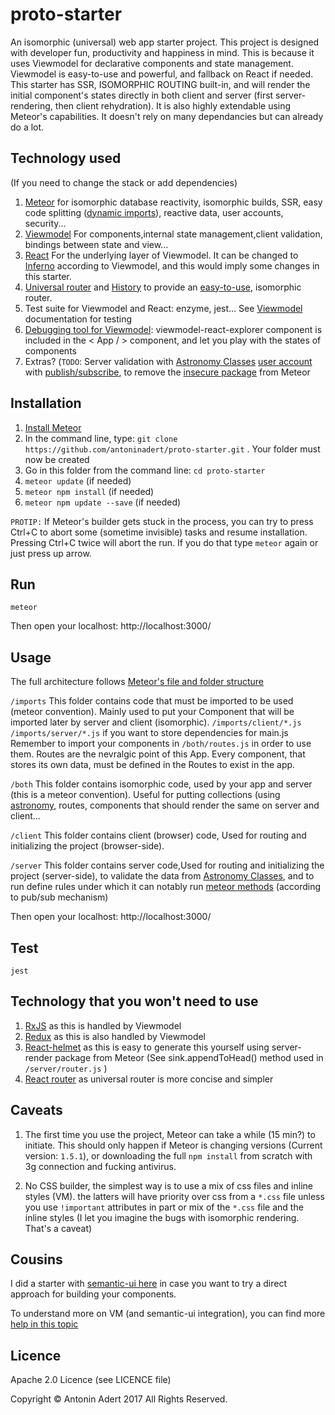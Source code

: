 # proto-starter
An isomorphic (universal) web app starter project. This project is designed with developer fun, productivity and happiness in mind.
This is because it uses Viewmodel for declarative components and state management. Viewmodel is easy-to-use and powerful, and fallback on React if needed.
This starter has SSR, ISOMORPHIC ROUTING built-in, and will render the initial component's states directly in both client and server (first server-rendering, then client rehydration).
It is also highly extendable using Meteor's capabilities. 
It doesn't rely on many dependancies but can already do a lot.

Technology used 
-------------
(If you need to change the stack or add dependencies)

1. [Meteor](https://www.meteor.com/) for isomorphic database reactivity, isomorphic builds, SSR, easy code splitting ([dynamic imports](https://blog.meteor.com/dynamic-imports-in-meteor-1-5-c6130419c3cd)), reactive data, user accounts, security...
2. [Viewmodel](https://viewmodel.org/) For components,internal state management,client validation, bindings between state and view... 
3. [React](https://facebook.github.io/react/) For the underlying layer of Viewmodel. It can be changed to [Inferno](https://github.com/infernojs/inferno) according to Viewmodel, and this would imply some changes in this starter.
4. [Universal router](https://github.com/kriasoft/universal-router) and [History](https://github.com/browserstate/history.js/) to provide an [easy-to-use](https://github.com/kriasoft/universal-router/issues/80), isomorphic router.
5. Test suite for Viewmodel and React: enzyme, jest... See [Viewmodel](https://viewmodel.org/) documentation for testing
6. [Debugging tool for Viewmodel](https://medium.com/@manueldeleon_94284/viewmodel-explorer-a-debugging-tool-3833403c3821): viewmodel-react-explorer component is included in the < App / > component, and let you play with the states of components
7. Extras? (`TODO`: Server validation with [Astronomy Classes](http://jagi.github.io/meteor-astronomy/)  [user account](https://docs.meteor.com/api/passwords.html) with  [publish/subscribe](https://docs.meteor.com/api/pubsub.html), to remove the [insecure package](https://atmospherejs.com/meteor/insecure) from Meteor

Installation
-------------
1. [Install Meteor](https://www.meteor.com/install)
2. In the command line, type: `git clone https://github.com/antoninadert/proto-starter.git` . Your folder must now be created
3. Go in this folder from the command line: `cd proto-starter`
4. `meteor update` (if needed)
5. `meteor npm install` (if needed)
6. `meteor npm update --save` (if needed)

`PROTIP:` If Meteor's builder gets stuck in the process, you can try to press Ctrl+C to abort some (sometime invisible) tasks and resume installation.
Pressing Ctrl+C twice will abort the run. If you do that type `meteor` again or just press up arrow.

Run
-------------
`meteor`

Then open your localhost: http://localhost:3000/


Usage
-------------
The full architecture follows [Meteor's file and folder structure](https://guide.meteor.com/structure.html)

`/imports` 
This folder contains code that must be imported to be used (meteor convention). Mainly used to put your Component that will be imported later by server and client (isomorphic). 
`/imports/client/*.js` `/imports/server/*.js` if you want to store dependencies for main.js
Remember to import your components in `/both/routes.js` in order to use them. Routes are the nevralgic point of this App. 
Every component, that stores its own data, must be defined in the Routes to exist in the app.

`/both` 
This folder contains isomorphic code, used by your app and server (this is a meteor convention).
Useful for putting collections (using [astronomy](http://jagi.github.io/meteor-astronomy/), routes, components that should render the same on server and client...

`/client` 
This folder contains client (browser) code, Used for routing and initializing the project (browser-side).

`/server` 
This folder contains server code,Used for routing and initializing the project (server-side), to validate the data from [Astronomy Classes](http://jagi.github.io/meteor-astronomy/), and to run define rules under which it can notably run [meteor methods](https://guide.meteor.com/methods.html) (according to pub/sub mechanism)

Then open your localhost: http://localhost:3000/

Test
-------------
`jest`

Technology that you won't need to use
-------------
1. [RxJS](https://github.com/Reactive-Extensions/RxJS) as this is handled by Viewmodel
2. [Redux](http://redux.js.org/) as this is also handled by Viewmodel
3. [React-helmet](https://github.com/nfl/react-helmet) as this is easy to generate this yourself using server-render package from Meteor (See sink.appendToHead() method used in `/server/router.js` ) 
4. [React router](https://github.com/ReactTraining/react-router) as universal router is more concise and simpler


Caveats
-------------
1. The first time you use the project, Meteor can take a while (15 min?) to initiate. This should only happen if Meteor is changing versions (Current version: `1.5.1`), or downloading the full `npm install` from scratch with 3g connection and fucking antivirus.

2. No CSS builder, the simplest way is to use a mix of css files and inline styles (VM).
the latters will have priority over css from a `*.css` file unless you use `!important` attributes in part or mix of the `*.css` file and the inline styles (I let you imagine the bugs with isomorphic rendering. That's a caveat)


Cousins
-------------
I did a starter with [semantic-ui here](https://github.com/antoninadert/proto-starter-semantic) in case you want to try a direct approach for building your components. 

To understand more on VM (and semantic-ui integration), you can find more [help in this topic](https://forums.meteor.com/t/viewmodel-for-react-alpha/26490)

Licence
-------------
Apache 2.0 Licence (see LICENCE file)

Copyright © Antonin Adert 2017 All Rights Reserved.
